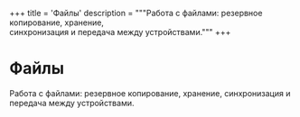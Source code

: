 +++
title = 'Файлы'
description = """Работа с файлами: резервное копирование, хранение, \
синхронизация и передача между устройствами."""
+++

# Файлы

Работа с файлами: резервное копирование, хранение, синхронизация и передача
между устройствами.
